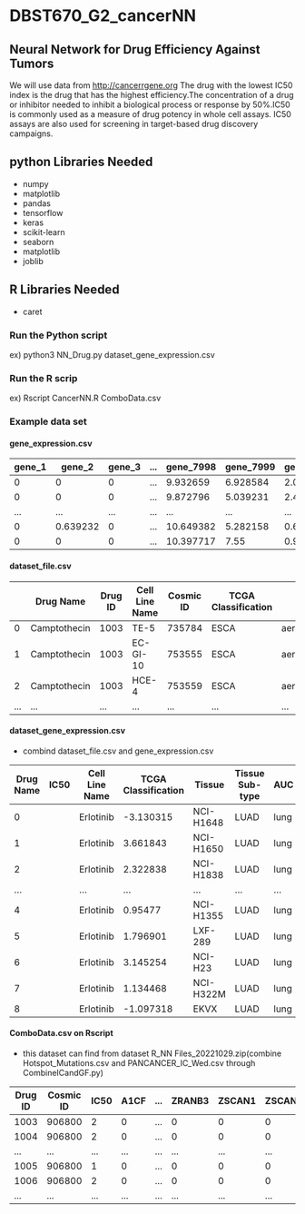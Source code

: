 # DBST670_G2_cancerNN
## Neural Network for Drug Efficiency Against Tumors
We will use data from http://cancerrgene.org
The drug with the lowest IC50 index is the drug that has the highest efficiency.The concentration of a drug or inhibitor needed to inhibit a biological process or response by 50%.IC50 is commonly used as a measure of drug potency in whole cell assays. IC50 assays are also used for screening in target-based drug discovery campaigns.
## python Libraries Needed
 - numpy
 - matplotlib
 - pandas
 - tensorflow
 - keras
 - scikit-learn
 - seaborn
 - matplotlib
 - joblib

## R Libraries Needed
 - caret

### Run the  Python script
ex) python3 NN_Drug.py dataset_gene_expression.csv

### Run the R scrip
ex) Rscript CancerNN.R ComboData.csv

### Example data set
#### gene_expression.csv
| gene_1 | gene_2 | gene_3 | ... | gene_7998 | gene_7999 | gene_8000 | Cancer_Type |
| ------------- | ------------- | ------------- | ------------- | ------------- | ------------- | ------------- | ------------- |
| 0 |0| 0 |	... | 9.932659 | 6.928584 | 2.088413 | KIRC |
| 0 |0| 0 |	... | 9.872796 | 5.039231 | 2.448002 | KIRC |
| ... | ... | ... |	... | ... | ... | ... | ... |
| 0 | 0.639232 | 0 | ... | 10.649382 | 5.282158 | 0.639232 | BRCA0 |
| 0 | 0 | 0 | ... | 10.397717 | 7.55 | 0.926379 | COAD |

#### dataset_file.csv
|  | Drug Name | Drug ID | Cell Line Name | Cosmic ID | TCGA Classification | Tissue | Tissue Sub-type | IC50 | AUC | Max Conc | RMSE | Z score |
| ------------- | ------------- | ------------- | ------------- | ------------- | ------------- | ------------- | ------------- | ------------- | ------------- | ------------- | ------------- | ------------- |
| 0 | Camptothecin | 1003 | TE-5 | 735784 | ESCA | aero_digestive_tract | oesophagus | -2.555310782 | 0.834075918 | 0.1 | 0.087242117 | -0.161952499 |
| 1 | Camptothecin | 1003 | EC-GI-10 | 753555 | ESCA | aero_digestive_tract | oesophagus | -3.125664052 | 0.804941689 | 0.1 | 0.082367836 | -0.472096346 |
| 2 | Camptothecin | 1003 | HCE-4 | 753559 | ESCA | aero_digestive_tract | oesophagus | -3.536140073 | 0.77867008 | 0.1 | 0.087080221 | -0.695302943 |
| ... | ... | ... | ... | ... | ... | ... | ... | ... | ... | ... | ... | ... |

#### dataset_gene_expression.csv
 - combind dataset_file.csv and gene_expression.csv
 
| Drug Name | IC50 | Cell Line Name | TCGA Classification | Tissue | Tissue Sub-type | AUC | gene_5 | gene_6 | ... | gene_7992 | gene_7998 | gene_7999 | gene_8000 | Cancer_Type |
| ------------- | ------------- | ------------- | ------------- | ------------- | ------------- | ------------- | ------------- | ------------- | ------------- | ------------- | ------------- | ------------- | ------------- | ------------- |
| 0 | | Erlotinib | -3.130315 | NCI-H1648 | LUAD | lung | lung_NSCLC_adenocarcinoma | 0.349972 | 0 | ... | 7.841923 | 10.426789 | 6.26948 | 1.789228 | LUAD |
| 1 | | Erlotinib | 3.661843 | NCI-H1650 | LUAD | lung | lung_NSCLC_adenocarcinoma | 0.983298 | 0 | ... | 8.229261 | 10.309976 | 5.823204 | 2.139208 | LUAD |
| 2 | | Erlotinib | 2.322838 | NCI-H1838 | LUAD | lung | lung_NSCLC_adenocarcinoma | 0.931209 | 0 | ... | 6.562594 | 10.455985 | 5.784609 | 1.37401 | LUAD |
| … | | … | … | … | … | … | … | … | … | ... | … | … | … | … | … |
| 4 | | Erlotinib | 0.95477 | NCI-H1355 | LUAD | lung | lung_NSCLC_adenocarcinoma | 0.852814 | 0 | ... | 7.716785 | 10.308157 | 5.327881 | 1.973905 | LUAD |
| 5 | | Erlotinib | 1.796901 | LXF-289 | LUAD | lung | lung_NSCLC_adenocarcinoma | 0.947678 | 0 | ... | 7.964786 | 9.244109 | 7.1679 | 3.957571 | LUAD |
| 6 | | Erlotinib | 3.145254 | NCI-H23 | LUAD | lung | lung_NSCLC_adenocarcinoma | 0.987954 | 0 | ... | 7.223423 | 10.135991 | 7.894854 | 2.916247 | LUAD |
| 7 | | Erlotinib | 1.134468 | NCI-H322M | LUAD | lung | lung_NSCLC_adenocarcinoma | 0.857633 | 0 | ... | 7.88194 | 10.344584 | 7.232785 | 3.245176 | LUAD |
| 8 | | Erlotinib | -1.097318 | EKVX | LUAD | lung | lung_NSCLC_adenocarcinoma | 0.612032 | 0 | ... | 7.911452 | 10.428119 | 6.373664 | 4.275126 | LUAD |

#### ComboData.csv on Rscript
 - this dataset can find from dataset R_NN Files_20221029.zip(combine Hotspot_Mutations.csv and PANCANCER_IC_Wed.csv through CombineICandGF.py)
 
| Drug ID | Cosmic ID | IC50 | A1CF | ... | ZRANB3 | ZSCAN1 | ZSCAN18 | ZSCAN5B |
| ------------- | ------------- | ------------- | ------------- | ------------- | ------------- | ------------- | ------------- | ------------- |
| 1003 | 906800 | 2 | 0 | ... | 0 | 0 | 0 | 0 |
| 1004 | 906800 | 2 | 0 | ... | 0 | 0 | 0 | 0 |
| ... | ... | ... | ... | ... | ... | ... | ... | ... |
| 1005 | 906800 | 1 | 0 | ... | 0 | 0 | 0 | 0 |
| 1006 | 906800 | 2 | 0 | ... | 0 | 0 | 0 | 0 |
| ... | ... | ... | ... | ... | ... | ... | ... | ... |
